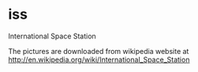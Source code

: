 # iss
International Space Station

The pictures are downloaded from wikipedia website at http://en.wikipedia.org/wiki/International_Space_Station
